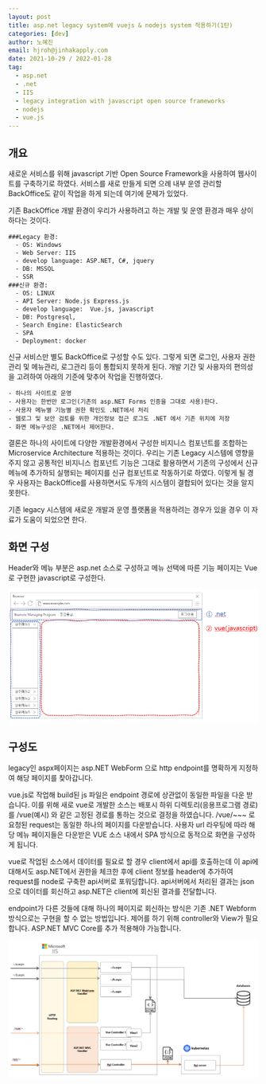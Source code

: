 ```yaml
---
layout: post
title: asp.net legacy system에 vuejs & nodejs system 적용하기(1탄)
categories: [dev]
author: 노혜진
email: hjroh@jinhakapply.com
date: 2021-10-29 / 2022-01-28
tag:
  - asp.net
  - .net
  - IIS
  - legacy integration with javascript open source frameworks
  - nodejs
  - vue.js
---
```


## 개요

새로운 서비스를 위해 javascript 기반 Open Source Framework을 사용하여 웹사이트를 구축하기로 하였다.
서비스를 새로 만들게 되면 으례 내부 운영 관리할 BackOffice도 같이 작업을 하게 되는데 여기에 문제가 있었다.

기존 BackOffice 개발 환경이 우리가 사용하려고 하는 개발 및 운영 환경과 매우 상이하다는 것이다.

```
###Legacy 환경:
  - OS: Windows
  - Web Server: IIS
  - develop language: ASP.NET, C#, jquery
  - DB: MSSQL
  - SSR
###신규 환경:
  - OS: LINUX
  - API Server: Node.js Express.js
  - develop language:  Vue.js, javascript
  - DB: Postgresql,
  - Search Engine: ElasticSearch
  - SPA
  - Deployment: docker
```

신규 서비스만 별도 BackOffice로 구성할 수도 있다. 그렇게 되면 로그인, 사용자 권한 관리 및 메뉴관리, 로그관리 등이 통합되지 못하게 된다.
개발 기간 및 사용자의 편의성을 고려하여 아래의 기준에 맞추어 작업을 진행하였다.

```
- 하나의 사이트로 운영
- 사용자는 한번만 로그인(기존의 asp.NET Forms 인증을 그대로 사용)한다.
- 사용자 메뉴별 기능별 권한 확인도 .NET에서 처리
- 웹로그 및 보안 검토를 위한 개인정보 접근 로그도 .NET 에서 기존 위치에 저장
- 화면 메뉴구성은 .NET에서 제어한다.
```

결론은 하나의 사이트에 다양한 개발환경에서 구성한 비지니스 컴포넌트를 조합하는 Microservice Architecture 적용하는 것이다.
우리는 기존 Legacy 시스템에 영향을 주지 않고 공통적인 비지니스 컴포넌트 기능은 그대로 활용하면서 기존의 구성에서 신규 메뉴에 추가하되 실행되는 페이지를 신규 컴포넌트로 작동하기로 하였다.
이렇게 될 경우 사용자는 BackOffice를 사용하면서도 두개의 시스템이 결합되어 있다는 것을 알지 못한다.

기존 legacy 시스템에 새로운 개발과 운영 플랫폼을 적용하려는 경우가 있을 경우 이 자료가 도움이 되었으면 한다.

## 화면 구성

Header와 메뉴 부분은 asp.net 소스로 구성하고 메뉴 선택에 따른 기능 페이지는 Vue로 구현한 javascript로 구성한다.

![deploy_screen.png](/assets/img/posts/dev/2021-10-29-deploy-legacy/deploy_screen.png)

## 구성도

legacy인 aspx페이지는 asp.NET WebForm 으로 http endpoint를 명확하게 지정하여 해당 페이지를 찾아갑니다.

vue.js로 작업해 build된 js 파일은 endpoint 경로에 상관없이 동일한 파일을 다운 받습니다.
이를 위해 새로 vue로 개발한 소스는 배포시 하위 디렉토리(응용프로그램 경로)를 /vue(예시) 와 같은 고정된 경로를 통하는 것으로 결정을 하였습니다.
/vue/~~~ 로 요청된 request는 동일한 하나의 페이지를 다운받습니다.
사용자 url 라우팅에 따라 해당 메뉴 페이지들은 다운받은 VUE 소스 내에서 SPA 방식으로 동적으로 화면을 구성하게 됩니다.

vue로 작업된 소스에서 데이터를 필요로 할 경우 client에서 api를 호출하는데 이 api에 대해서도 asp.NET에서 권한을 체크한 후에 client 정보를 header에 추가하여 request를 node로 구축한 api서버로 포워딩합니다.
api서버에서 처리된 결과는 json으로 데이터를 회신하고 asp.NET은 client에 회신된 결과를 전달합니다.

endpoint가 다른 것들에 대해 하나의 페이지로 회신하는 방식은 기존 .NET Webform 방식으로는 구현을 할 수 없는 방법입니다.
제어를 하기 위해 controller와 View가 필요합니다. ASP.NET MVC Core를 추가 적용해야 가능합니다.

![deploy_architecture.png](/assets/img/posts/dev/2021-10-29-deploy-legacy/deploy_architecture.png)

